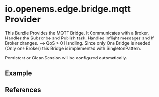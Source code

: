 # io.openems.edge.bridge.mqtt Provider

This Bundle Provides the MQTT Bridge. It Communicates with a Broker, Handles the Subscribe and Publish task.
Handles inflight messages and If Broker changes. --> QoS > 0 Handling.
Since only One Bridge is needed (Only one Broker) this Bridge is implemented with SingletonPattern.

Persistent or Clean Session will be configured automatically.
## Example

## References

